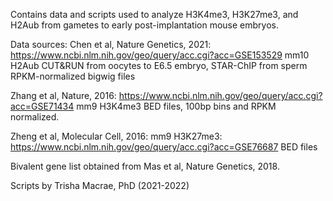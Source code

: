 Contains data and scripts used to analyze H3K4me3, H3K27me3, and H2Aub from gametes to early post-implantation mouse embryos. 

Data sources: 
Chen et al, Nature Genetics, 2021: https://www.ncbi.nlm.nih.gov/geo/query/acc.cgi?acc=GSE153529 mm10
H2Aub CUT&RUN from oocytes to E6.5 embryo, STAR-ChIP from sperm
RPKM-normalized bigwig files

Zhang et al, Nature, 2016: https://www.ncbi.nlm.nih.gov/geo/query/acc.cgi?acc=GSE71434 mm9
H3K4me3 BED files, 100bp bins and RPKM normalized. 

Zheng et al, Molecular Cell, 2016: mm9
H3K27me3: https://www.ncbi.nlm.nih.gov/geo/query/acc.cgi?acc=GSE76687
BED files

Bivalent gene list obtained from Mas et al, Nature Genetics, 2018.

Scripts by Trisha Macrae, PhD (2021-2022)
